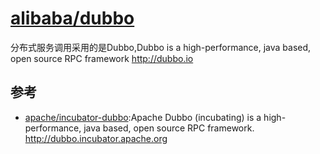# [alibaba/dubbo](https://github.com/alibaba/dubbo)

分布式服务调用采用的是Dubbo,Dubbo is a high-performance, java based, open source RPC framework http://dubbo.io


## 参考

* [apache/incubator-dubbo](https://github.com/apache/incubator-dubbo):Apache Dubbo (incubating) is a high-performance, java based, open source RPC framework. http://dubbo.incubator.apache.org
